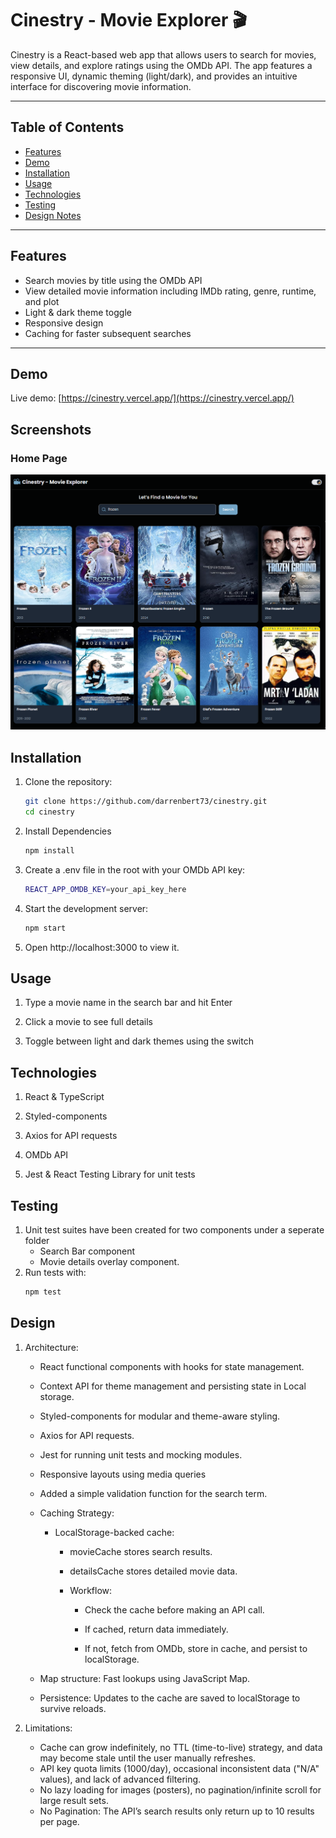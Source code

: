 # Cinestry - Movie Explorer 🎬

Cinestry is a React-based web app that allows users to search for movies, view details, and explore ratings using the OMDb API. The app features a responsive UI, dynamic theming (light/dark), and provides an intuitive interface for discovering movie information.

---

## Table of Contents

- [Features](#features)
- [Demo](#demo)
- [Installation](#installation)
- [Usage](#usage)
- [Technologies](#technologies)
- [Testing](#testing)
- [Design Notes](#design)

---

## Features

- Search movies by title using the OMDb API
- View detailed movie information including IMDb rating, genre, runtime, and plot
- Light & dark theme toggle
- Responsive design
- Caching for faster subsequent searches

---

## Demo

Live demo: [https://cinestry.vercel.app/](https://cinestry.vercel.app/)

## Screenshots

### Home Page

![Cinestry Home](images/cinestry-screenshot.png)

## Installation

1. Clone the repository:
   ```bash
   git clone https://github.com/darrenbert73/cinestry.git
   cd cinestry
   ```
2. Install Dependencies
   ```bash
   npm install
   ```
3. Create a .env file in the root with your OMDb API key:
   ```bash
   REACT_APP_OMDB_KEY=your_api_key_here
   ```
4. Start the development server:
   ```bash
   npm start
   ```
5. Open http://localhost:3000 to view it.

## Usage

1. Type a movie name in the search bar and hit Enter

2. Click a movie to see full details

3. Toggle between light and dark themes using the switch

## Technologies

1. React & TypeScript

2. Styled-components

3. Axios for API requests

4. OMDb API

5. Jest & React Testing Library for unit tests

## Testing

1. Unit test suites have been created for two components under a seperate folder
   - Search Bar component
   - Movie details overlay component.
2. Run tests with:
   ```bash
   npm test
   ```

## Design

1.  Architecture:
    - React functional components with hooks for state management.

    - Context API for theme management and persisting state in Local storage.

    - Styled-components for modular and theme-aware styling.

    - Axios for API requests.

    - Jest for running unit tests and mocking modules.

    - Responsive layouts using media queries

    - Added a simple validation function for the search term.

    - Caching Strategy:
      - LocalStorage-backed cache:
        - movieCache stores search results.

        - detailsCache stores detailed movie data.

        - Workflow:
          - Check the cache before making an API call.

          - If cached, return data immediately.

          - If not, fetch from OMDb, store in cache, and persist to localStorage.

    - Map structure: Fast lookups using JavaScript Map.

    - Persistence: Updates to the cache are saved to localStorage to survive reloads.

2.  Limitations:
    - Cache can grow indefinitely, no TTL (time-to-live) strategy, and data may become stale until the user manually refreshes.
    - API key quota limits (1000/day), occasional inconsistent data ("N/A" values), and lack of advanced filtering.
    - No lazy loading for images (posters), no pagination/infinite scroll for large result sets.
    - No Pagination: The API’s search results only return up to 10 results per page.
